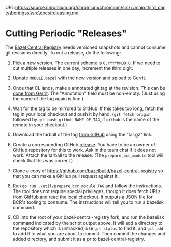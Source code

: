 URL:https://source.chromium.org/chromium/chromium/src/+/main:third_party\boringssl\src\docs\releasing.md
# Cutting Periodic "Releases"

The [Bazel Central Registry](https://github.com/bazelbuild/bazel-central-registry)
needs versioned snapshots and cannot consume git revisions directly. To cut a
release, do the following:

1. Pick a new version. The current scheme is `0.YYYYMMDD.0`. If we need to cut
   multiple releases in one day, increment the third digit.

2. Update `MODULE.bazel` with the new version and upload to Gerrit.

3. Once that CL lands, make a annotated git tag at the revision. This can be
   [done from Gerrit](https://boringssl-review.googlesource.com/admin/repos/boringssl,tags).
   The "Annotation" field must be non-empty. (Just using the name of the tag
   again is fine.)

4. Wait for the tag to be mirrored to GitHub. If this takes too long, fetch the
   tag in your local checkout and push it by hand. (`git fetch origin`
   followed by `git push github NAME_OF_TAG`, if `github` is the name of the
   remote in your checkout.)

5. Download the tarball of the tag [from GitHub](https://github.com/google/boringssl/tags)
   using the "tar.gz" link.

6. Create a corresponding GitHub
   [release](https://github.com/google/boringssl/releases/new). You have to be
   an owner of GitHub repository for this to work. Ask in the team chat if it
   does not work. Attach the tarball to the release. (The `prepare_bcr_module`
   tool will check that this was correct.)

7. Clone a copy of https://github.com/bazelbuild/bazel-central-registry so that you
   can make a GitHub pull request against it.

8. Run `go run ./util/prepare_bcr_module TAG` and follow the instructions. The
   tool does not require special privileges, though it does fetch URLs from
   GitHub and read the local checkout. It outputs a JSON file for BCR's tooling
   to consume. The instructions will tell you to run a bazelisk command.

9. CD into the root of your bazel-central-registry fork, and run the bazelisk
   command indicated by the script output above. It will add a directory to the
   repository which is untracked, use `git status` to find it, and `git add` to
   add it to what you are about to commit.  Then commit the changes and added
   directory, and submit it as a pr to bazel-central-registry.
